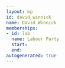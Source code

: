 ```yaml
---
layout: mp
id: david_winnick
name: David Winnick
memberships:
- id: lab
  name: Labour Party
  start: 
  end: 
autogenerated: true
---
```


